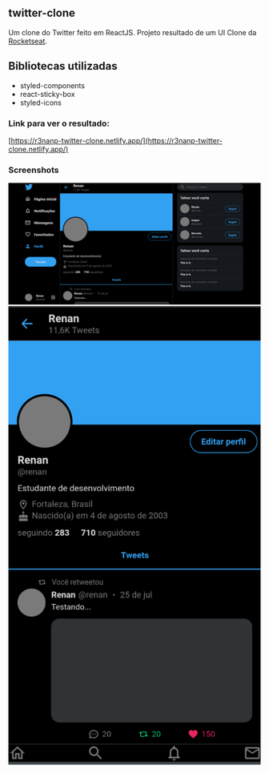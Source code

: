 ## twitter-clone
Um clone do Twitter feito em ReactJS. Projeto resultado de um UI Clone da [Rocketseat](https://youtu.be/K-8z_4xvT3o).

## Bibliotecas utilizadas
* styled-components
* react-sticky-box
* styled-icons

### Link para ver o resultado:
[https://r3nanp-twitter-clone.netlify.app/](https://r3nanp-twitter-clone.netlify.app/) 

### Screenshots
<img src="./.github/screenshot.png">
<img src="./.github/mobilescreenshot.png">
